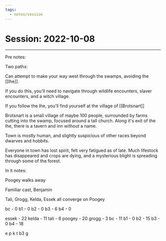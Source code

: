 ```yaml
---
tags:
  - notes/session
---
```


# Session: 2022-10-08
___

Pre notes:

Two paths:

Can attempt to make your way west through the swamps, avoiding the [[Ihe]].

If you do this, you'll need to navigate through wildlife encounters, slaver encounters, and a witch village.

If you follow the Ihe, you'll find yourself at the village of [[Brotsnart]]

Brotsnart is a small village of maybe 100 people, surrounded by farms cutting into the swamp, focused around a tall church. Along it's exit of the Ihe, there is a tavern and inn without a name.

Town is mostly human, and slightly suspicious of other races beyond dwarves and hobbits.

Everyone in town has lost spirit, felt very fatigued as of late. Much lifestock has disappeared and crops are dying, and a mysterious blight is spreading through some of the forest.

In it notes:

Poogey walks away

Familiar cast, Benjamin

Tali, Grogg, Kelda, Essek all converge on Poogey


bc - 0
b1 - 0
b2 - 0
b3 - 6
b4 - 0

essek - 22
kelda - 11
tali - 6
poogey - 20
grogg - 3
bc - 11
b1 - 0
b2 - 15
b3 - 0
b4 - 18

e
p
k
t
b3
g